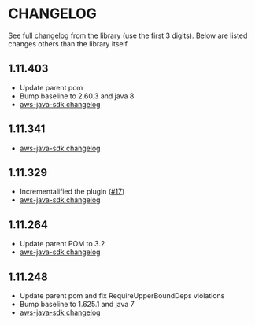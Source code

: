 CHANGELOG
=========

See [full changelog](https://github.com/aws/aws-sdk-java/blob/master/CHANGELOG.md) from the library (use the first 3 digits).
Below are listed changes others than the library itself.

1.11.403
--------
* Update parent pom
* Bump baseline to 2.60.3 and java 8
* [aws-java-sdk changelog](https://github.com/aws/aws-sdk-java/blob/master/CHANGELOG.md#111403-2018-09-05)

1.11.341
--------
* [aws-java-sdk changelog](https://github.com/aws/aws-sdk-java/blob/master/CHANGELOG.md#111341-2018-06-04)

1.11.329
-----
* Incrementalified the plugin ([#17](https://github.com/jenkinsci/aws-java-sdk-plugin/pull/17))
* [aws-java-sdk changelog](https://github.com/aws/aws-sdk-java/blob/master/CHANGELOG.md#111329-2018-05-14)

1.11.264
-----
* Update parent POM to 3.2
* [aws-java-sdk changelog](https://github.com/aws/aws-sdk-java/blob/master/CHANGELOG.md#111264-2018-01-15)

1.11.248
-----
* Update parent pom and fix RequireUpperBoundDeps violations
* Bump baseline to 1.625.1 and java 7
* [aws-java-sdk changelog](https://github.com/aws/aws-sdk-java/blob/master/CHANGELOG.md#111248-2017-12-12)
